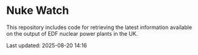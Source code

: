 # Nuke Watch

This repository includes code for retrieving the latest information available on the output of EDF nuclear power plants in the UK.

Last updated: 2025-08-20 14:16